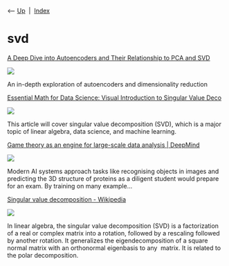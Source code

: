 <div class="nav">

⟵ [Up](index.html)  \|  [Index](index.html)

</div>

# svd

<div class="cards">

<div class="card">

<div class="card-title">

[A Deep Dive into Autoencoders and Their Relationship to PCA and
SVD](https://towardsdatascience.com/a-deep-dive-into-autoencoders-and-their-relationship-to-pca-and-svd-97e37c81898a)

</div>

<div class="card-image">

[![](https://miro.medium.com/v2/resize:fit:1079/1*kjJq1sntQLluYvrn7bXFUA.jpeg)](https://towardsdatascience.com/a-deep-dive-into-autoencoders-and-their-relationship-to-pca-and-svd-97e37c81898a)

</div>

An in-depth exploration of autoencoders and dimensionality reduction

</div>

<div class="card">

<div class="card-title">

[Essential Math for Data Science: Visual Introduction to Singular Value
Deco](https://www.kdnuggets.com/2022/06/essential-math-data-science-visual-introduction-singular-value-decomposition.html)

</div>

<div class="card-image">

[![](https://www.kdnuggets.com/wp-content/uploads/essential-math-data-science-visual-introduction-singular-value-decomposition_13.png)](https://www.kdnuggets.com/2022/06/essential-math-data-science-visual-introduction-singular-value-decomposition.html)

</div>

This article will cover singular value decomposition (SVD), which is a
major topic of linear algebra, data science, and machine learning.

</div>

<div class="card">

<div class="card-title">

[Game theory as an engine for large-scale data analysis \|
DeepMind](https://deepmind.com/blog/article/EigenGame)

</div>

<div class="card-image">

[![](https://lh3.googleusercontent.com/t0rldW8he4mgg9YUQbuPDZdRqhnhqIV2CXF3eEueSwr4tK5P63NSwRc7bEvsXnipRBmAzGBFoYIc5PWyTJwnCy6mNS-qHw_fRrHwrxtVGLb0Yz1O=w1200-h630-n-nu)](https://deepmind.com/blog/article/EigenGame)

</div>

Modern AI systems approach tasks like recognising objects in images and
predicting the 3D structure of proteins as a diligent student would
prepare for an exam. By training on many example...

</div>

<div class="card">

<div class="card-title">

[Singular value decomposition -
Wikipedia](http://en.wikipedia.org/wiki/Singular_value_decomposition)

</div>

<div class="card-image">

[![](https://upload.wikimedia.org/wikipedia/commons/thumb/b/bb/Singular-Value-Decomposition.svg/1200px-Singular-Value-Decomposition.svg.png)](http://en.wikipedia.org/wiki/Singular_value_decomposition)

</div>

In linear algebra, the singular value decomposition (SVD) is a
factorization of a real or complex matrix into a rotation, followed by a
rescaling followed by another rotation. It generalizes the
eigendecomposition of a square normal matrix with an orthonormal
eigenbasis to any ⁠⁠ matrix. It is related to the polar decomposition.

</div>

</div>
